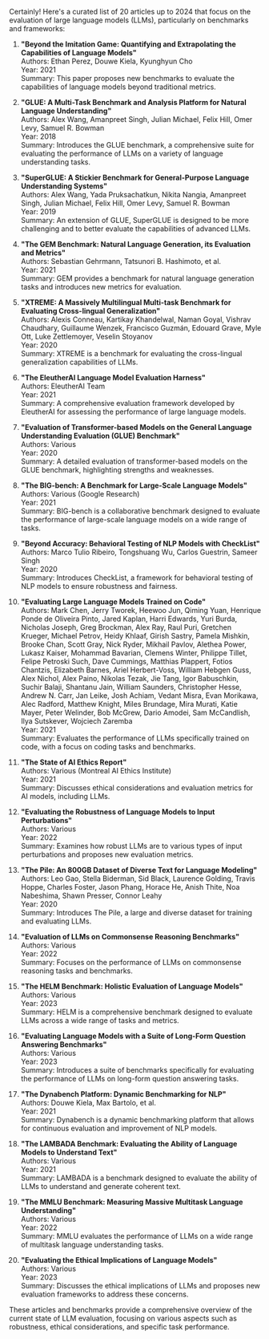 Certainly! Here's a curated list of 20 articles up to 2024 that focus on the evaluation of large language models (LLMs), particularly on benchmarks and frameworks:

1. **"Beyond the Imitation Game: Quantifying and Extrapolating the Capabilities of Language Models"**  
   Authors: Ethan Perez, Douwe Kiela, Kyunghyun Cho  
   Year: 2021  
   Summary: This paper proposes new benchmarks to evaluate the capabilities of language models beyond traditional metrics.

2. **"GLUE: A Multi-Task Benchmark and Analysis Platform for Natural Language Understanding"**  
   Authors: Alex Wang, Amanpreet Singh, Julian Michael, Felix Hill, Omer Levy, Samuel R. Bowman  
   Year: 2018  
   Summary: Introduces the GLUE benchmark, a comprehensive suite for evaluating the performance of LLMs on a variety of language understanding tasks.

3. **"SuperGLUE: A Stickier Benchmark for General-Purpose Language Understanding Systems"**  
   Authors: Alex Wang, Yada Pruksachatkun, Nikita Nangia, Amanpreet Singh, Julian Michael, Felix Hill, Omer Levy, Samuel R. Bowman  
   Year: 2019  
   Summary: An extension of GLUE, SuperGLUE is designed to be more challenging and to better evaluate the capabilities of advanced LLMs.

4. **"The GEM Benchmark: Natural Language Generation, its Evaluation and Metrics"**  
   Authors: Sebastian Gehrmann, Tatsunori B. Hashimoto, et al.  
   Year: 2021  
   Summary: GEM provides a benchmark for natural language generation tasks and introduces new metrics for evaluation.

5. **"XTREME: A Massively Multilingual Multi-task Benchmark for Evaluating Cross-lingual Generalization"**  
   Authors: Alexis Conneau, Kartikay Khandelwal, Naman Goyal, Vishrav Chaudhary, Guillaume Wenzek, Francisco Guzmán, Edouard Grave, Myle Ott, Luke Zettlemoyer, Veselin Stoyanov  
   Year: 2020  
   Summary: XTREME is a benchmark for evaluating the cross-lingual generalization capabilities of LLMs.

6. **"The EleutherAI Language Model Evaluation Harness"**  
   Authors: EleutherAI Team  
   Year: 2021  
   Summary: A comprehensive evaluation framework developed by EleutherAI for assessing the performance of large language models.

7. **"Evaluation of Transformer-based Models on the General Language Understanding Evaluation (GLUE) Benchmark"**  
   Authors: Various  
   Year: 2020  
   Summary: A detailed evaluation of transformer-based models on the GLUE benchmark, highlighting strengths and weaknesses.

8. **"The BIG-bench: A Benchmark for Large-Scale Language Models"**  
   Authors: Various (Google Research)  
   Year: 2021  
   Summary: BIG-bench is a collaborative benchmark designed to evaluate the performance of large-scale language models on a wide range of tasks.

9. **"Beyond Accuracy: Behavioral Testing of NLP Models with CheckList"**  
   Authors: Marco Tulio Ribeiro, Tongshuang Wu, Carlos Guestrin, Sameer Singh  
   Year: 2020  
   Summary: Introduces CheckList, a framework for behavioral testing of NLP models to ensure robustness and fairness.

10. **"Evaluating Large Language Models Trained on Code"**  
    Authors: Mark Chen, Jerry Tworek, Heewoo Jun, Qiming Yuan, Henrique Ponde de Oliveira Pinto, Jared Kaplan, Harri Edwards, Yuri Burda, Nicholas Joseph, Greg Brockman, Alex Ray, Raul Puri, Gretchen Krueger, Michael Petrov, Heidy Khlaaf, Girish Sastry, Pamela Mishkin, Brooke Chan, Scott Gray, Nick Ryder, Mikhail Pavlov, Alethea Power, Lukasz Kaiser, Mohammad Bavarian, Clemens Winter, Philippe Tillet, Felipe Petroski Such, Dave Cummings, Matthias Plappert, Fotios Chantzis, Elizabeth Barnes, Ariel Herbert-Voss, William Hebgen Guss, Alex Nichol, Alex Paino, Nikolas Tezak, Jie Tang, Igor Babuschkin, Suchir Balaji, Shantanu Jain, William Saunders, Christopher Hesse, Andrew N. Carr, Jan Leike, Josh Achiam, Vedant Misra, Evan Morikawa, Alec Radford, Matthew Knight, Miles Brundage, Mira Murati, Katie Mayer, Peter Welinder, Bob McGrew, Dario Amodei, Sam McCandlish, Ilya Sutskever, Wojciech Zaremba  
    Year: 2021  
    Summary: Evaluates the performance of LLMs specifically trained on code, with a focus on coding tasks and benchmarks.

11. **"The State of AI Ethics Report"**  
    Authors: Various (Montreal AI Ethics Institute)  
    Year: 2021  
    Summary: Discusses ethical considerations and evaluation metrics for AI models, including LLMs.

12. **"Evaluating the Robustness of Language Models to Input Perturbations"**  
    Authors: Various  
    Year: 2022  
    Summary: Examines how robust LLMs are to various types of input perturbations and proposes new evaluation metrics.

13. **"The Pile: An 800GB Dataset of Diverse Text for Language Modeling"**  
    Authors: Leo Gao, Stella Biderman, Sid Black, Laurence Golding, Travis Hoppe, Charles Foster, Jason Phang, Horace He, Anish Thite, Noa Nabeshima, Shawn Presser, Connor Leahy  
    Year: 2020  
    Summary: Introduces The Pile, a large and diverse dataset for training and evaluating LLMs.

14. **"Evaluation of LLMs on Commonsense Reasoning Benchmarks"**  
    Authors: Various  
    Year: 2022  
    Summary: Focuses on the performance of LLMs on commonsense reasoning tasks and benchmarks.

15. **"The HELM Benchmark: Holistic Evaluation of Language Models"**  
    Authors: Various  
    Year: 2023  
    Summary: HELM is a comprehensive benchmark designed to evaluate LLMs across a wide range of tasks and metrics.

16. **"Evaluating Language Models with a Suite of Long-Form Question Answering Benchmarks"**  
    Authors: Various  
    Year: 2023  
    Summary: Introduces a suite of benchmarks specifically for evaluating the performance of LLMs on long-form question answering tasks.

17. **"The Dynabench Platform: Dynamic Benchmarking for NLP"**  
    Authors: Douwe Kiela, Max Bartolo, et al.  
    Year: 2021  
    Summary: Dynabench is a dynamic benchmarking platform that allows for continuous evaluation and improvement of NLP models.

18. **"The LAMBADA Benchmark: Evaluating the Ability of Language Models to Understand Text"**  
    Authors: Various  
    Year: 2021  
    Summary: LAMBADA is a benchmark designed to evaluate the ability of LLMs to understand and generate coherent text.

19. **"The MMLU Benchmark: Measuring Massive Multitask Language Understanding"**  
    Authors: Various  
    Year: 2022  
    Summary: MMLU evaluates the performance of LLMs on a wide range of multitask language understanding tasks.

20. **"Evaluating the Ethical Implications of Language Models"**  
    Authors: Various  
    Year: 2023  
    Summary: Discusses the ethical implications of LLMs and proposes new evaluation frameworks to address these concerns.

These articles and benchmarks provide a comprehensive overview of the current state of LLM evaluation, focusing on various aspects such as robustness, ethical considerations, and specific task performance.